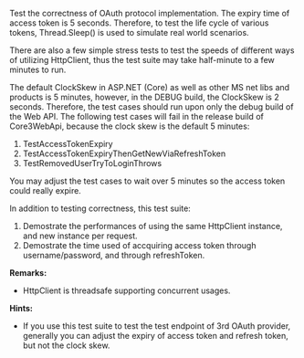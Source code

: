 ﻿Test the correctness of OAuth protocol implementation. The expiry time of access token is 5 seconds. Therefore, to test the life cycle of various tokens, Thread.Sleep() is used to simulate real world scenarios.

There are also a few simple stress tests to test the speeds of different ways of utilizing HttpClient, thus the test suite may take half-minute to a few minutes to run.

The default ClockSkew in ASP.NET (Core) as well as other MS net libs and products is 5 minutes, however, in the DEBUG build, the ClockSkew is 2 seconds. Therefore, the test cases should run upon only the debug build of the Web API. The following test cases will fail in the release build of Core3WebApi, because the clock skew is the default 5 minutes:
1. TestAccessTokenExpiry
1. TestAccessTokenExpiryThenGetNewViaRefreshToken
1. TestRemovedUserTryToLoginThrows

You may adjust the test cases to wait over 5 minutes so the access token could really expire.


In addition to testing correctness, this test suite:
1. Demostrate the performances of using the same HttpClient instance, and new instance per request.
1. Demostrate the time used of accquiring access token through username/password, and through refreshToken.


**Remarks:**

* HttpClient is threadsafe supporting concurrent usages.

**Hints:**

* If you use this test suite to test the test endpoint of 3rd OAuth provider, generally you can adjust the expiry of access token and refresh token, but not the clock skew.